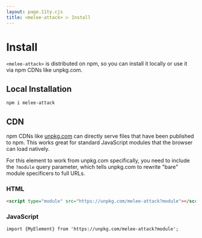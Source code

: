```yaml
---
layout: page.11ty.cjs
title: <melee-attack> ⌲ Install
---
```


# Install

`<melee-attack>` is distributed on npm, so you can install it locally or use it via npm CDNs like unpkg.com.

## Local Installation

```bash
npm i melee-attack
```

## CDN

npm CDNs like [unpkg.com]() can directly serve files that have been published to npm. This works great for standard JavaScript modules that the browser can load natively.

For this element to work from unpkg.com specifically, you need to include the `?module` query parameter, which tells unpkg.com to rewrite "bare" module specificers to full URLs.

### HTML

```html
<script type="module" src="https://unpkg.com/melee-attack?module"></script>
```

### JavaScript

```html
import {MyElement} from 'https://unpkg.com/melee-attack?module';
```
